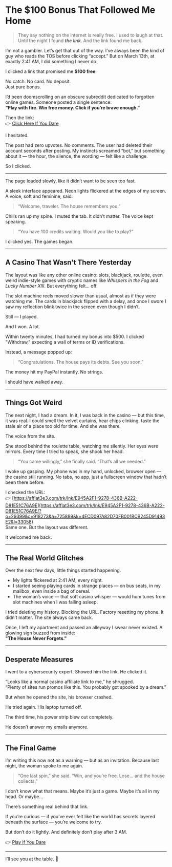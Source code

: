# The $100 Bonus That Followed Me Home

> They say nothing on the internet is really free. I used to laugh at that. Until the night I found **_the link_**. And the link found me back.

I’m not a gambler. Let’s get that out of the way. I’ve always been the kind of guy who reads the TOS before clicking “accept.” But on March 13th, at exactly 2:41 AM, I did something I never do.

I clicked a link that promised me **$100 free**.

No catch. No card. No deposit.  
Just pure bonus.

I’d been doomscrolling on an obscure subreddit dedicated to forgotten online games. Someone posted a single sentence:  
**“Play with fire. Win free money. Click if you’re brave enough.”**  

Then the link:  
👉 [Click Here If You Dare](https://afflat3e3.com/trk/lnk/E945A2F1-9278-436B-A222-D81E51C76A9E/?o=29399&c=918273&a=725889&k=4ECD097A82D70FB001BCB245D91493E2&l=33058)

I hesitated.

The post had zero upvotes. No comments. The user had deleted their account seconds after posting. My instincts screamed “bot,” but something about it — the hour, the silence, the wording — felt like a challenge.

So I clicked.

---

The page loaded slowly, like it didn’t want to be seen too fast.

A sleek interface appeared. Neon lights flickered at the edges of my screen. A voice, soft and feminine, said:  
> “Welcome, traveler. The house remembers you.”

Chills ran up my spine. I muted the tab. It didn’t matter. The voice kept speaking.

> “You have 100 credits waiting. Would you like to play?”

I clicked yes. The games began.

---

## A Casino That Wasn't There Yesterday

The layout was like any other online casino: slots, blackjack, roulette, even weird indie-style games with cryptic names like *Whispers in the Fog* and *Lucky Number XIII*. But everything felt... off.

The slot machine reels moved slower than usual, almost as if they were watching me. The cards in blackjack flipped with a delay, and once I swore I saw my reflection blink twice in the screen even though I didn’t.

Still — I played.

And I won. A lot.

Within twenty minutes, I had turned my bonus into $500. I clicked "Withdraw," expecting a wall of terms or ID verifications.

Instead, a message popped up:  
> “Congratulations. The house pays its debts. See you soon.”

The money hit my PayPal instantly. No strings.

I should have walked away.

---

## Things Got Weird

The next night, I had a dream. In it, I was back in the casino — but this time, it was real. I could smell the velvet curtains, hear chips clinking, taste the stale air of a place too old for time. And she was there.

The voice from the site.

She stood behind the roulette table, watching me silently. Her eyes were mirrors. Every time I tried to speak, she shook her head.

> “You came willingly,” she finally said. “That’s all we needed.”

I woke up gasping. My phone was in my hand, unlocked, browser open — the casino still running. No tabs, no app, just a fullscreen window that hadn’t been there before.

I checked the URL:  
👉 [https://afflat3e3.com/trk/lnk/E945A2F1-9278-436B-A222-D81E51C76A9E](https://afflat3e3.com/trk/lnk/E945A2F1-9278-436B-A222-D81E51C76A9E/?o=29399&c=918273&a=725889&k=4ECD097A82D70FB001BCB245D91493E2&l=33058)  
Same one. But the layout was different.

It welcomed me back.

---

## The Real World Glitches

Over the next few days, little things started happening.

- My lights flickered at 2:41 AM, every night.
- I started seeing playing cards in strange places — on bus seats, in my mailbox, even inside a bag of cereal.
- The woman’s voice — that soft casino whisper — would hum tunes from slot machines when I was falling asleep.

I tried deleting my history. Blocking the URL. Factory resetting my phone. It didn’t matter. The site always came back.

Once, I left my apartment and passed an alleyway I swear never existed. A glowing sign buzzed from inside:  
**"The House Never Forgets."**

---

## Desperate Measures

I went to a cybersecurity expert. Showed him the link. He clicked it.

“Looks like a normal casino affiliate link to me,” he shrugged.  
“Plenty of sites run promos like this. You probably got spooked by a dream.”

But when he opened the site, his browser crashed.

He tried again. His laptop turned off.

The third time, his power strip blew out completely.

He doesn’t answer my emails anymore.

---

## The Final Game

I’m writing this now not as a warning — but as an invitation. Because last night, the woman spoke to me again.

> “One last spin,” she said. “Win, and you’re free. Lose… and the house collects.”

I don’t know what that means. Maybe it’s just a game. Maybe it’s all in my head. Or maybe…

There’s something real behind that link.

If you’re curious — if you’ve ever felt like the world has secrets layered beneath the surface — you’re welcome to try.

But don’t do it lightly. And definitely don’t play after 3 AM.

👉 [Play If You Dare](https://afflat3e3.com/trk/lnk/E945A2F1-9278-436B-A222-D81E51C76A9E/?o=29399&c=918273&a=725889&k=4ECD097A82D70FB001BCB245D91493E2&l=33058)

---

I’ll see you at the table. 🎲
